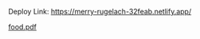 Deploy Link: https://merry-rugelach-32feab.netlify.app/

[food.pdf](https://github.com/user-attachments/files/15984032/food.pdf)
